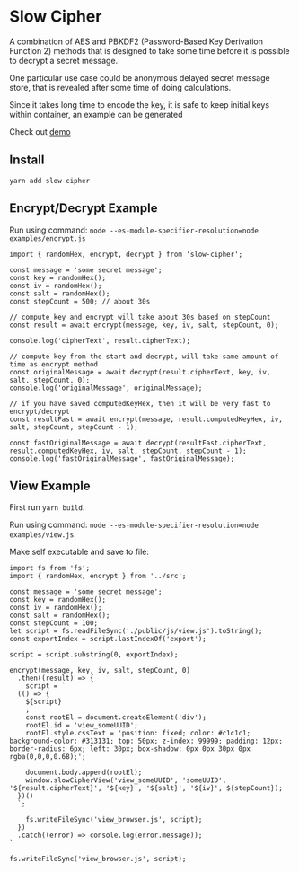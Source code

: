 # Slow Cipher

A combination of AES and PBKDF2 (Password-Based Key Derivation Function 2) methods that is designed to take some time before it is possible to decrypt a secret message.

One particular use case could be anonymous delayed secret message store, that is revealed after some time of doing calculations.

Since it takes long time to encode the key, it is safe to keep initial keys within container, an example can be generated 


Check out [demo](https://recallfx.github.io/slow-cipher/)
## Install

```
yarn add slow-cipher
```

## Encrypt/Decrypt Example

Run using command: `node --es-module-specifier-resolution=node examples/encrypt.js`

```
import { randomHex, encrypt, decrypt } from 'slow-cipher';

const message = 'some secret message';
const key = randomHex();
const iv = randomHex();
const salt = randomHex();
const stepCount = 500; // about 30s

// compute key and encrypt will take about 30s based on stepCount
const result = await encrypt(message, key, iv, salt, stepCount, 0);

console.log('cipherText', result.cipherText);

// compute key from the start and decrypt, will take same amount of time as encrypt method
const originalMessage = await decrypt(result.cipherText, key, iv, salt, stepCount, 0);
console.log('originalMessage', originalMessage);

// if you have saved computedKeyHex, then it will be very fast to encrypt/decrypt
const resultFast = await encrypt(message, result.computedKeyHex, iv, salt, stepCount, stepCount - 1);

const fastOriginalMessage = await decrypt(resultFast.cipherText, result.computedKeyHex, iv, salt, stepCount, stepCount - 1);
console.log('fastOriginalMessage', fastOriginalMessage);
```

## View Example

First run `yarn build`.

Run using command: `node --es-module-specifier-resolution=node examples/view.js`.

Make self executable and save to file:

```
import fs from 'fs';
import { randomHex, encrypt } from '../src';

const message = 'some secret message';
const key = randomHex();
const iv = randomHex();
const salt = randomHex();
const stepCount = 100; 
let script = fs.readFileSync('./public/js/view.js').toString();
const exportIndex = script.lastIndexOf('export');

script = script.substring(0, exportIndex);

encrypt(message, key, iv, salt, stepCount, 0)
  .then((result) => {
    script = `
  (() => {
    ${script}
    ;
    const rootEl = document.createElement('div');
    rootEl.id = 'view_someUUID';
    rootEl.style.cssText = 'position: fixed; color: #c1c1c1; background-color: #313131; top: 50px; z-index: 99999; padding: 12px; border-radius: 6px; left: 30px; box-shadow: 0px 0px 30px 0px rgba(0,0,0,0.68);';
  
    document.body.append(rootEl);
    window.slowCipherView('view_someUUID', 'someUUID', '${result.cipherText}', '${key}', '${salt}', '${iv}', ${stepCount});
  })()
  `;

    fs.writeFileSync('view_browser.js', script);
  })
  .catch((error) => console.log(error.message));
`

fs.writeFileSync('view_browser.js', script);
```